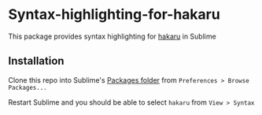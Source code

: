 # Syntax-highlighting-for-hakaru
This package provides syntax highlighting for [hakaru](http://hakaru-dev.github.io/) in Sublime

## Installation
Clone this repo into Sublime's [Packages folder](https://www.sublimetext.com/docs/3/packages.html) from `Preferences > Browse Packages...`

Restart Sublime and you should be able to select `hakaru` from `View > Syntax`
